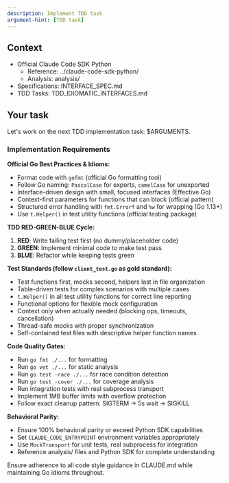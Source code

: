 ```yaml
---
description: Implement TDD task
argument-hint: [TDD task]
---
```


## Context

- Official Claude Code SDK Python
  - Reference: ../claude-code-sdk-python/
  - Analysis: analysis/
- Specifications: INTERFACE_SPEC.md
- TDD Tasks: TDD_IDIOMATIC_INTERFACES.md

## Your task

Let's work on the next TDD implementation task: $ARGUMENTS. 

### Implementation Requirements

**Official Go Best Practices & Idioms:**
- Format code with `gofmt` (official Go formatting tool)
- Follow Go naming: `PascalCase` for exports, `camelCase` for unexported
- Interface-driven design with small, focused interfaces (Effective Go)
- Context-first parameters for functions that can block (official pattern)
- Structured error handling with `fmt.Errorf` and `%w` for wrapping (Go 1.13+)
- Use `t.Helper()` in test utility functions (official testing package)

**TDD RED-GREEN-BLUE Cycle:**
1. **RED**: Write failing test first (no dummy/placeholder code)
2. **GREEN**: Implement minimal code to make test pass
3. **BLUE**: Refactor while keeping tests green

**Test Standards (follow `client_test.go` as gold standard):**
- Test functions first, mocks second, helpers last in file organization  
- Table-driven tests for complex scenarios with multiple cases
- `t.Helper()` in all test utility functions for correct line reporting
- Functional options for flexible mock configuration
- Context only when actually needed (blocking ops, timeouts, cancellation)
- Thread-safe mocks with proper synchronization
- Self-contained test files with descriptive helper function names

**Code Quality Gates:**
- Run `go fmt ./...` for formatting
- Run `go vet ./...` for static analysis  
- Run `go test -race ./...` for race condition detection
- Run `go test -cover ./...` for coverage analysis
- Run integration tests with real subprocess transport
- Implement 1MB buffer limits with overflow protection
- Follow exact cleanup pattern: SIGTERM → 5s wait → SIGKILL

**Behavioral Parity:**
- Ensure 100% behavioral parity or exceed Python SDK capabilities
- Set `CLAUDE_CODE_ENTRYPOINT` environment variables appropriately
- Use `MockTransport` for unit tests, real subprocess for integration
- Reference analysis/ files and Python SDK for complete understanding

Ensure adherence to all code style guidance in CLAUDE.md while maintaining Go idioms throughout.
